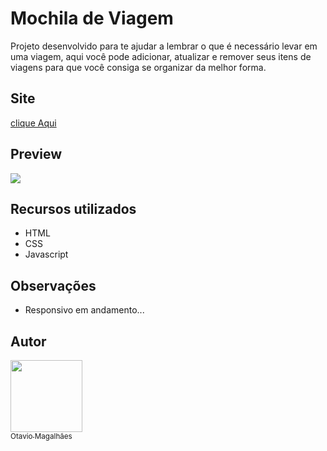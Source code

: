 # Mochila de Viagem

Projeto desenvolvido para te ajudar a lembrar o que é necessário levar em uma viagem, aqui você pode adicionar, atualizar e remover seus itens de viagens para que você consiga se organizar da melhor forma.

## Site

<a href="https://otavio-magalhaes.github.io/Mochila-de-viagem/">clique Aqui </a>


## Preview
<img src="https://media.discordapp.net/attachments/660284137055191041/1023568272613965964/unknown.png?width=1023&height=473">

## Recursos utilizados

* HTML
* CSS
* Javascript

## Observações
* Responsivo em andamento...

## Autor

[<img src="https://avatars.githubusercontent.com/u/103613657?s=400&u=cb1f3a757cdadbcee0d44ff247a67cbf2cc609b9&v=4" width=115><br><sub>Otavio Magalhães</sub>](https://github.com/Otavio-Magalhaes)
 
